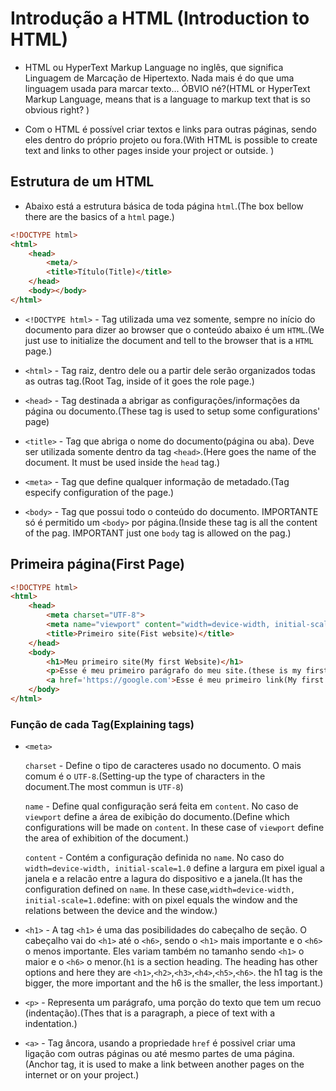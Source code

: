 # Introdução a HTML (Introduction to HTML)

* HTML ou HyperText Markup Language no inglês, que significa Linguagem de Marcação de Hipertexto. Nada mais é do que uma linguagem usada para marcar texto... ÓBVIO né?(HTML or HyperText Markup Language, means that is a language to markup text that is so obvious right? )

* Com o HTML é possível criar textos e links para outras páginas, sendo eles dentro do próprio projeto ou fora.(With HTML is possible to create text and links to other pages inside your project or outside. )

## Estrutura de um HTML

* Abaixo está a estrutura básica de toda página `html`.(The box bellow there are the basics of a `html` page.)

```html
<!DOCTYPE html>
<html>
    <head>
        <meta/>
        <title>Título(Title)</title>
    </head>
    <body></body>
</html>
```

* `<!DOCTYPE html>` - Tag utilizada uma vez somente, sempre no início do documento para dizer ao browser que o conteúdo abaixo é um `HTML`.(We just use to initialize the document and tell to the browser that is a ``HTML`` page.)

* `<html>` - Tag raiz, dentro dele ou a partir dele serão organizados todas as outras tag.(Root Tag, inside of it goes the role page.)

* `<head>` - Tag destinada a abrigar as configurações/informações da página ou documento.(These tag is  used to setup some configurations' page)

* `<title>` - Tag que abriga o nome do documento(página ou aba). Deve ser utilizada somente dentro da tag `<head>`.(Here goes the name of the document. It must be used inside the ``head`` tag.)

* `<meta>` - Tag que define qualquer informação de metadado.(Tag especify configuration of the page.)

* `<body>` - Tag que possui todo o conteúdo do documento. IMPORTANTE só é permitido um `<body>` por página.(Inside these tag is all the content of the pag. IMPORTANT just one ``body`` tag is allowed on the pag.)

## Primeira página(First Page)

```html
<!DOCTYPE html>
<html>
    <head>
        <meta charset="UTF-8">
        <meta name="viewport" content="width=device-width, initial-scale=1.0">
        <title>Primeiro site(Fist website)</title>
    </head>
    <body>
        <h1>Meu primeiro site(My first Website)</h1>
        <p>Esse é meu primeiro parágrafo do meu site.(these is my first )</p>
        <a href='https://google.com'>Esse é meu primeiro link(My first link)</a>
    </body>
</html>
```

### Função de cada Tag(Explaining tags)

* `<meta>` 

    `charset` - Define o tipo de caracteres usado no documento. O mais comum é o `UTF-8`.(Setting-up the type of characters in the document.The most commun is `UTF-8`)

    `name` - Define qual configuração será feita em `content`. No caso de `viewport` define a área de exibição do documento.(Define which configurations will be made on `content`. In these case of ``viewport`` define the area of exhibition of the document.)

    `content` - Contém a configuração definida no `name`. No caso do `width=device-width, initial-scale=1.0` define a largura em pixel igual a janela e a relacão entre a lagura do dispositivo e a janela.(It has the configuration defined on `name`. In these case,`width=device-width, initial-scale=1.0`define: with on pixel equals the window and the relations between the device and the window.)

* `<h1>` - A tag `<h1>` é uma das posibilidades do cabeçalho de seção. O cabeçalho vai do `<h1>` até o `<h6>`, sendo o `<h1>` mais importante e o `<h6>` o menos importante. Eles variam também no tamanho sendo `<h1>` o maior e o `<h6>` o menor.(`h1` is a section heading. The heading has other options and here they are ``<h1>``,`<h2>`,`<h3>`,`<h4>`,`<h5>`,`<h6>`. the h1 tag is the bigger, the more important and the h6 is the smaller, the less important.)

* `<p>` - Representa um parágrafo, uma porção do texto que tem um recuo (indentação).(Thes that is a paragraph, a piece of text with a indentation.)

* `<a>` - Tag âncora, usando a propriedade `href` é possivel criar uma ligação com outras páginas ou até mesmo partes de uma página.(Anchor tag, it is used to make a link between another pages on the internet or on your project.)